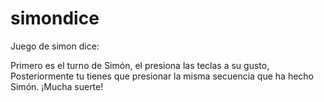 # simondice
Juego de simon dice:

Primero es el turno de Simón, el presiona las teclas a su gusto, Posteriormente tu tienes que presionar la misma secuencia que ha hecho Simón.
¡Mucha suerte!
